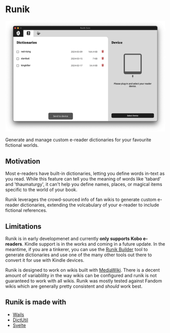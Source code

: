 # Runik

<div style="text-align: center;">
  <img src="./assets/runik_screenshot.png" />
</div>

Generate and manage custom e-reader dictionaries for your favourite fictional worlds.

## Motivation

Most e-readers have built-in dictionaries, letting you define words in-text as you read. While this feature can tell you the meaning of words like 'tabard' and 'thaumaturgy', it can't help you define names, places, or magical items specific to the world of your book. 

Runik leverages the crowd-sourced info of fan wikis to generate custom e-reader dictionaries, extending the volcabulary of your e-reader to include fictional references. 

## Limitations

Runik is in early developmenet and currently **only supports Kobo e-readers**. Kindle support is in the works and coming in a future update. In the meantime, if you are a tinkerer, you can use the [Runik Builder](https://github.com/Runik-3/builder) tool to generate dictionaries and use one of the many other tools out there to convert it for use with Kindle devices.

Runik is designed to work on wikis built with [MediaWiki](https://www.mediawiki.org/wiki/MediaWiki). There is a decent amount of variablility in the way wikis can be configured and runik is not guaranteed to work with all wikis. Runik was mostly tested against Fandom wikis which are generally pretty consistent and *should* work best.

## Runik is made with

- [Wails](https://github.com/wailsapp/wails)
- [DictUtil](https://github.com/pgaskin/dictutil)
- [Svelte](https://github.com/sveltejs/svelte)

